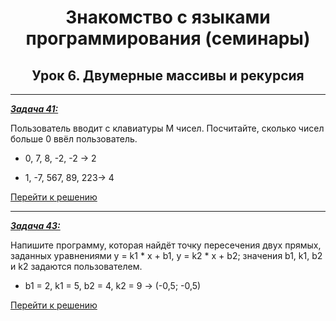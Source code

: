 <center>

# Знакомство с языками программирования (семинары)

## Урок 6. Двумерные массивы и рекурсия

</center>

---

<u>***Задача 41:***</u>

 Пользователь вводит с клавиатуры M чисел. Посчитайте, сколько чисел больше 0 ввёл пользователь.

- 0, 7, 8, -2, -2 -> 2

- 1, -7, 567, 89, 223-> 4

[Перейти к решению](https://github.com/ANT050/Homework_18.10.2022/blob/main/Task41/Program.cs "Открыть")

---

<u>***Задача 43:***</u>

Напишите программу, которая найдёт точку пересечения двух прямых, заданных уравнениями y = k1 * x + b1, y = k2 * x + b2; значения b1, k1, b2 и k2 задаются пользователем.

- b1 = 2, k1 = 5, b2 = 4, k2 = 9 -> (-0,5; -0,5)

[Перейти к решению](https://github.com/ANT050/Homework_18.10.2022/blob/main/Task43/Program.cs "Открыть")
